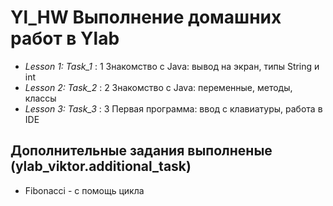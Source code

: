 # Yl_HW Выполнение домашних работ в Ylab
* _Lesson 1: Task_1_ : 1 Знакомство с Java: вывод на экран, типы String и int
* _Lesson 2: Task_2_ : 2 Знакомство с Java: переменные, методы, классы
* _Lesson 3: Task_3_ : 3 Первая программа: ввод с клавиатуры, работа в IDE


## Дополнительные задания выполненые (ylab_viktor.additional_task)

* Fibonacci - с помощь цикла
